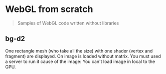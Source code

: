 # WebGL from scratch

> Samples of WebGL code written without libraries


## bg-d2

One rectangle mesh (who take all the size) with one shader (vertex and fragment) are displayed.
On image is loaded without matrix.
You must used a server to run it cause of the image: You can't load image in local to the GPU.